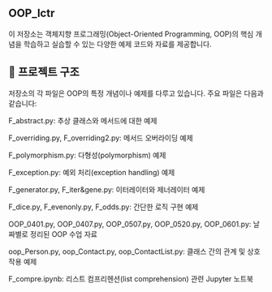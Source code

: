 ## OOP_lctr

이 저장소는 객체지향 프로그래밍(Object-Oriented Programming, OOP)의 핵심 개념을 학습하고 실습할 수 있는 다양한 예제 코드와 자료를 제공합니다.​

## 📁 프로젝트 구조

저장소의 각 파일은 OOP의 특정 개념이나 예제를 다루고 있습니다. 주요 파일은 다음과 같습니다:​

F_abstract.py: 추상 클래스와 메서드에 대한 예제​

F_overriding.py, F_overriding2.py: 메서드 오버라이딩 예제​

F_polymorphism.py: 다형성(polymorphism) 예제​

F_exception.py: 예외 처리(exception handling) 예제​

F_generator.py, F_iter&gene.py: 이터레이터와 제너레이터 예제​

F_dice.py, F_evenonly.py, F_odds.py: 간단한 로직 구현 예제​

OOP_0401.py, OOP_0407.py, OOP_0507.py, OOP_0520.py, OOP_0601.py: 날짜별로 정리된 OOP 수업 자료​

oop_Person.py, oop_Contact.py, oop_ContactList.py: 클래스 간의 관계 및 상호작용 예제​

F_compre.ipynb: 리스트 컴프리헨션(list comprehension) 관련 Jupyter 노트북
